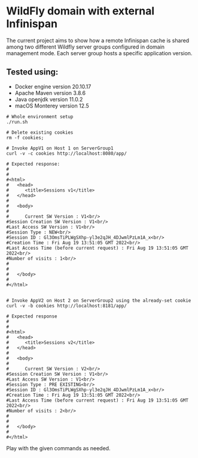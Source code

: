 # WildFly domain with external Infinispan

The current project aims to show how a remote Infinispan cache is shared among two different Wildfly server groups configured in domain management mode.
Each server group hosts a specific application version.


## Tested using:
- Docker engine version 20.10.17
- Apache Maven version 3.8.6
- Java openjdk version 11.0.2
- macOS Monterey version 12.5

```
# Whole environment setup
./run.sh

# Delete existing cookies
rm -f cookies;

# Invoke AppV1 on Host 1 on ServerGroup1
curl -v -c cookies http://localhost:8080/app/ 

# Expected response:
#
#
#<html>
#   <head>
#      <title>Sessions v1</title>
#   </head>
#
#   <body>
#
#      Current SW Version : V1<br/>
#Session Creation SW Version : V1<br/>
#Last Access SW Version : V1<br/>
#Session Type : NEW<br/>
#Session ID : Gl3OmsTiPLWgSXhp-yl3e2qJH_4DJwmlPzLm1A_x<br/>
#Creation Time : Fri Aug 19 13:51:05 GMT 2022<br/>
#Last Access Time (before current request) : Fri Aug 19 13:51:05 GMT 2022<br/>
#Number of visits : 1<br/>
#
#
#   </body>
#
#</html>


# Invoke AppV2 on Host 2 on ServerGroup2 using the already-set cookie
curl -v -b cookies http://localhost:8181/app/

# Expected response
#
#
#<html>
#   <head>
#      <title>Sessions v2</title>
#   </head>
#
#   <body>
#
#      Current SW Version : V2<br/>
#Session Creation SW Version : V1<br/>
#Last Access SW Version : V1<br/>
#Session Type : PRE EXISTING<br/>
#Session ID : Gl3OmsTiPLWgSXhp-yl3e2qJH_4DJwmlPzLm1A_x<br/>
#Creation Time : Fri Aug 19 13:51:05 GMT 2022<br/>
#Last Access Time (before current request) : Fri Aug 19 13:51:05 GMT 2022<br/>
#Number of visits : 2<br/>
#
#
#   </body>
#
#</html>

```

Play with the given commands as needed.
